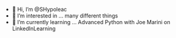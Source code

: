 - 👋 Hi, I’m @SHypoleac
- 👀 I’m interested in ... many different things
- 🌱 I’m currently learning ... Advanced Python with Joe Marini on LinkedInLearning


<!---
SHypoleac/SHypoleac is a ✨ special ✨ repository because its `README.md` (this file) appears on your GitHub profile.
You can click the Preview link to take a look at your changes.
--->
